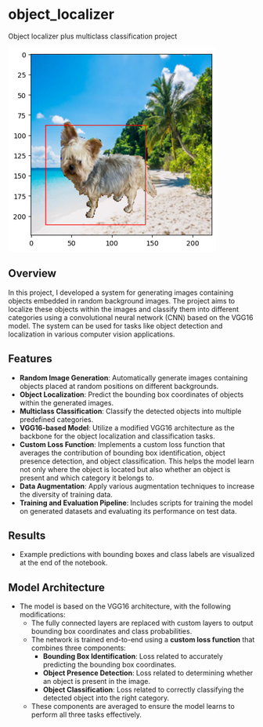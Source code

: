 # object_localizer

Object localizer plus multiclass classification project

![alt text](achaTheo.jpg "Theo")

## Overview
In this project, I developed a system for generating images containing objects embedded in random background images. The project aims to localize these objects within the images and classify them into different categories using a convolutional neural network (CNN) based on the VGG16 model. The system can be used for tasks like object detection and localization in various computer vision applications.

## Features
- **Random Image Generation**: Automatically generate images containing objects placed at random positions on different backgrounds.
- **Object Localization**: Predict the bounding box coordinates of objects within the generated images.
- **Multiclass Classification**: Classify the detected objects into multiple predefined categories.
- **VGG16-based Model**: Utilize a modified VGG16 architecture as the backbone for the object localization and classification tasks.
- **Custom Loss Function**: Implements a custom loss function that averages the contribution of bounding box identification, object presence detection, and object classification. This helps the model learn not only where the object is located but also whether an object is present and which category it belongs to.
- **Data Augmentation**: Apply various augmentation techniques to increase the diversity of training data.
- **Training and Evaluation Pipeline**: Includes scripts for training the model on generated datasets and evaluating its performance on test data.



## Results

- Example predictions with bounding boxes and class labels are visualized at the end of the notebook.

## Model Architecture
- The model is based on the VGG16 architecture, with the following modifications:
  - The fully connected layers are replaced with custom layers to output bounding box coordinates and class probabilities.
  - The network is trained end-to-end using a **custom loss function** that combines three components:
    - **Bounding Box Identification**: Loss related to accurately predicting the bounding box coordinates.
    - **Object Presence Detection**: Loss related to determining whether an object is present in the image.
    - **Object Classification**: Loss related to correctly classifying the detected object into the right category.
  - These components are averaged to ensure the model learns to perform all three tasks effectively.

